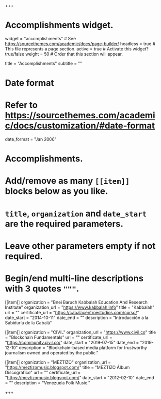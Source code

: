 +++
# Accomplishments widget.
widget = "accomplishments"  # See https://sourcethemes.com/academic/docs/page-builder/
headless = true  # This file represents a page section.
active = true  # Activate this widget? true/false
weight = 50  # Order that this section will appear.

title = "Accomplish&shy;ments"
subtitle = ""

# Date format
#   Refer to https://sourcethemes.com/academic/docs/customization/#date-format
date_format = "Jan 2006"

# Accomplishments.
#   Add/remove as many `[[item]]` blocks below as you like.
#   `title`, `organization` and `date_start` are the required parameters.
#   Leave other parameters empty if not required.
#   Begin/end multi-line descriptions with 3 quotes `"""`.

[[item]]
  organization = "Bnei Baruch Kabbalah Education And Research Institute"
  organization_url = "https://www.kabbalah.info"
  title = "Kabbalah"
  url = ""
  certificate_url = "https://cabalacentroestudios.com/curso/"
  date_start = "2014-10-11"
  date_end = ""
  description = "Introducción a la Sabiduría de la Cabalá"

[[item]]
  organization = "CIVIL"
  organization_url = "https://www.civil.co"
  title = "Blockchain Fundamentals"
  url = ""
  certificate_url = "https://community.civil.co/"
  date_start = "2019-07-15"
  date_end = "2019-12-10"
  description = "Blockchain-based media platform for trustworthy journalism owned and operated by the public."
  
[[item]]
  organization = "MEZTIZO"
  organization_url = "https://meztizomusic.blogspot.com/"
  title = "MEZTIZO Álbum Discográfico"
  url = ""
  certificate_url = "https://meztizomusic.blogspot.com/"
  date_start = "2012-02-10"
  date_end = ""
  description = "Venezuela Folk Music."

+++
